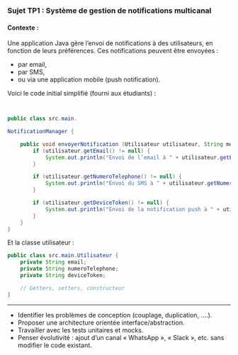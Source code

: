 
###  **Sujet TP1 : Système de gestion de notifications multicanal**

#### Contexte :

Une application Java gère l’envoi de notifications à des utilisateurs, en fonction de leurs préférences. Ces notifications peuvent être envoyées :

* par email,
* par SMS,
* ou via une application mobile (push notification).

Voici le code initial simplifié (fourni aux étudiants) :

```java


public class src.main.

NotificationManager {

    public void envoyerNotification (Utilisateur utilisateur, String message){
        if (utilisateur.getEmail() != null) {
            System.out.println("Envoi de l’email à " + utilisateur.getEmail() + " : " + message);
        }

        if (utilisateur.getNumeroTelephone() != null) {
            System.out.println("Envoi du SMS à " + utilisateur.getNumeroTelephone() + " : " + message);
        }

        if (utilisateur.getDeviceToken() != null) {
            System.out.println("Envoi de la notification push à " + utilisateur.getDeviceToken() + " : " + message);
        }
    }
}
```

Et la classe utilisateur :

```java
public class src.main.Utilisateur {
    private String email;
    private String numeroTelephone;
    private String deviceToken;

    // Getters, setters, constructeur
}
```

---


* Identifier les problèmes de conception (couplage, duplication, ....).
* Proposer une architecture orientée interface/abstraction.
* Travailler avec les tests unitaires et mocks.
* Penser évolutivité : ajout d’un canal « WhatsApp », « Slack », etc. sans modifier le code existant.

